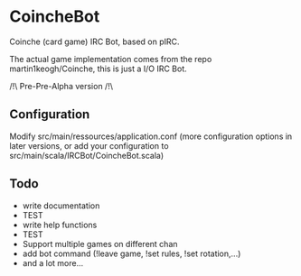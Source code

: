 CoincheBot
==========

Coinche (card game) IRC Bot, based on pIRC. 

The actual game implementation comes from the repo martin1keogh/Coinche, 
this is just a I/O IRC Bot.

/!\ Pre-Pre-Alpha version /!\


Configuration
-------------
Modify src/main/ressources/application.conf
(more configuration options in later versions, or add your configuration to 
 src/main/scala/IRCBot/CoincheBot.scala)
 
 Todo
 ------
 
 - write documentation
 - TEST
 - write help functions
 - TEST
 - Support multiple games on different chan
 - add bot command (!leave game, !set rules, !set rotation,...)
 - and a lot more...
